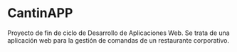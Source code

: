 # CantinAPP
Proyecto de fin de ciclo de Desarrollo de Aplicaciones Web. Se trata de una aplicación web para la gestión de comandas de un restaurante corporativo.
